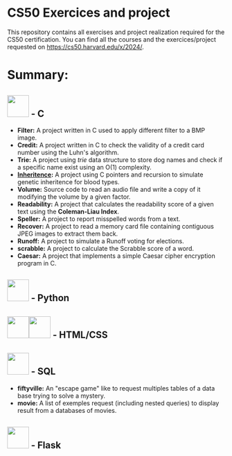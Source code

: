 # CS50 Exercices and project
This repository contains all exercises and project realization required for the CS50 certification.
You can find all the courses and the exercices/project requested on https://cs50.harvard.edu/x/2024/.
# Summary:
## <img src="https://cdn.jsdelivr.net/gh/devicons/devicon@latest/icons/c/c-original.svg" width="50px" /> - C
- **Filter:** A project written in C used to apply different filter to a BMP image.
- **Credit:** A project written in C to check the validity of a credit card number using the Luhn's algorithm.
- **Trie:** A project using *trie* data structure to store dog names and check if a specific name exist using an O(1) complexity.
- **[Inheritence](https://github.com/4xel-C/CS50_codes/tree/main/C_inheritance):** A project using C pointers and recursion to simulate genetic inheritence for blood types.
- **Volume:** Source code to read an audio file and write a copy of it modifying the volume by a given factor.
- **Readability:** A project that calculates the readability score of a given text using the **Coleman-Liau Index**.
- **Speller:** A project to report misspelled words from a text.
- **Recover:** A project to read a memory card file containing contiguous JPEG images to extract them back.
- **Runoff:** A project to simulate a Runoff voting for elections.
- **scrabble:** A project to calculate the Scrabble score of a word.
- **Caesar:** A project that implements a simple Caesar cipher encryption program in C.

## <img src="https://cdn.jsdelivr.net/gh/devicons/devicon@latest/icons/python/python-original.svg" width="50px"/> - Python

## <img src="https://cdn.jsdelivr.net/gh/devicons/devicon@latest/icons/html5/html5-original.svg" width="50px"><img src="https://cdn.jsdelivr.net/gh/devicons/devicon@latest/icons/css3/css3-original.svg" width="50px" /> - HTML/CSS

## <img src="https://cdn.jsdelivr.net/gh/devicons/devicon@latest/icons/azuresqldatabase/azuresqldatabase-original.svg" width="50px"/> - SQL
- **fiftyville:** An "escape game" like to request multiples tables of a data base trying to solve a mystery.
- **movie:** A list of exemples request (including nested queries) to display result from a databases of movies.

## <img src="https://cdn.jsdelivr.net/gh/devicons/devicon@latest/icons/flask/flask-original.svg" width="50px" /> - Flask



